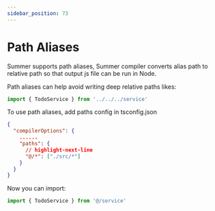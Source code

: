```yaml
---
sidebar_position: 73
---
```


# Path Aliases
 
Summer supports path aliases, Summer compiler converts alias path to relative path so that output js file can be run in Node.

Path aliases can help avoid writing deep relative paths likes:
```ts
import { TodoService } from '../../../service'
```

To use path aliases, add paths config in tsconfig.json
```json title="tsconfig.json"
{
  "compilerOptions": {
    ......
    "paths": {
      // highlight-next-line
      "@/*": ["./src/*"]
    }
  }
}
```

Now you can import:
```ts
import { TodoService } from '@/service'
```